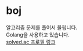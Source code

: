 # boj

알고리즘 문제를 풀어서 올립니다.  
Golang을 사용하고 있습니다.  
[solved.ac 프로필 링크](https://solved.ac/profile/syjn99)